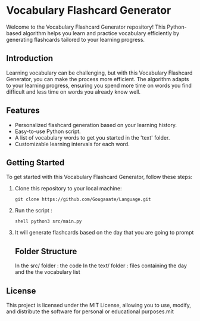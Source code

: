 # Vocabulary Flashcard Generator

Welcome to the Vocabulary Flashcard Generator repository! This Python-based algorithm helps you learn and practice vocabulary efficiently by generating flashcards tailored to your learning progress.

## Introduction

Learning vocabulary can be challenging, but with this Vocabulary Flashcard Generator, you can make the process more efficient. The algorithm adapts to your learning progress, ensuring you spend more time on words you find difficult and less time on words you already know well.

## Features

- Personalized flashcard generation based on your learning history.
- Easy-to-use Python script.
- A list of vocabulary words to get you started in the 'text' folder.
- Customizable learning intervals for each word.

## Getting Started

To get started with this Vocabulary Flashcard Generator, follow these steps:

1. Clone this repository to your local machine:

   ```shell
   git clone https://github.com/Gougaaate/Language.git
   ```
2. Run the script :
   ```
   shell python3 src/main.py
   ```
3. It will generate flashcards based on the day that you are going to prompt

   ## Folder Structure

   In the src/ folder : the code
   In the text/ folder : files containing the day and the the vocabulary list

## License   
This project is licensed under the MIT License, allowing you to use, modify, and distribute the software for personal or educational purposes.mit
